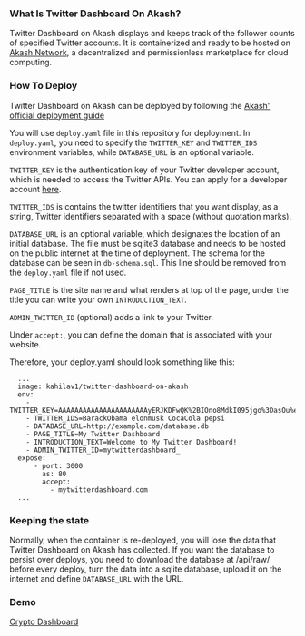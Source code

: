 ### What Is Twitter Dashboard On Akash?

Twitter Dashboard on Akash displays and keeps track of the follower counts of specified Twitter accounts. It is containerized and ready to be hosted on [Akash Network](https://akash.network/), a decentralized and permissionless marketplace for cloud computing.

### How To Deploy

Twitter Dashboard on Akash can be deployed by following the [Akash' official deployment guide](https://docs.akash.network/cli/deployment#create-the-deployment-configuration)

You will use `deploy.yaml` file in this repository for deployment. In `deploy.yaml`, you need to specify the `TWITTER_KEY` and `TWITTER_IDS` environment variables, while `DATABASE_URL` is an optional variable. 

`TWITTER_KEY` is the authentication key of your Twitter developer account, which is needed to access the Twitter APIs. You can apply for a developer account [here]( https://developer.twitter.com/). 

`TWITTER_IDS` is contains the twitter identifiers that you want display, as a string, Twitter identifiers separated with a space (without quotation marks). 

`DATABASE_URL` is an optional variable, which designates the location of an initial database. The file must be sqlite3 database and needs to be hosted on the public internet at the time of deployment. The schema for the database can be seen in `db-schema.sql`. This line should be removed from the `deploy.yaml` file if not used.

`PAGE_TITLE` is the site name and what renders at top of the page, under the title you can write your own `INTRODUCTION_TEXT`.

`ADMIN_TWITTER_ID` (optional) adds a link to your Twitter.

Under `accept:`, you can define the domain that is associated with your website.

Therefore, your deploy.yaml should look something like this:

```
  ...
  image: kahilav1/twitter-dashboard-on-akash
  env:
    - TWITTER_KEY=AAAAAAAAAAAAAAAAAAAAAAyERJKDFwQK%2BIOno8MdkI095jgo%3DasOu%eraI42PvrekjTK24dpXuJEAwmDHktV5zVeAyRdozTZ8D
    - TWITTER_IDS=BarackObama elonmusk CocaCola pepsi
    - DATABASE_URL=http://example.com/database.db
    - PAGE_TITLE=My Twitter Dashboard
    - INTRODUCTION_TEXT=Welcome to My Twitter Dashboard!
    - ADMIN_TWITTER_ID=mytwitterdashboard_
  expose:
      - port: 3000
        as: 80
        accept:
          - mytwitterdashboard.com
  ...
```

### Keeping the state
Normally, when the container is re-deployed, you will lose the data that Twitter Dashboard on Akash has collected. If you want the database to persist over deploys, you need to download the database at /api/raw/ before every deploy, turn the data into a sqlite database, upload it on the internet and define `DATABASE_URL` with the URL.

### Demo
[Crypto Dashboard](https://crypto-dashboard.info/)